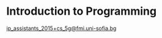 Introduction to Programming
===========================

[ip_assistants_2015+cs_5g@fmi.uni-sofia.bg](mailto:ip_assistants_2015+cs_5g@fmi.uni-sofia.bg)

